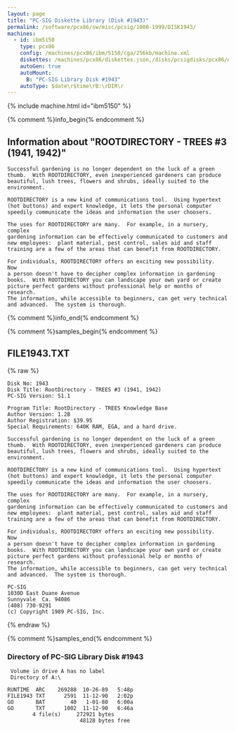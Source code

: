 ```yaml
---
layout: page
title: "PC-SIG Diskette Library (Disk #1943)"
permalink: /software/pcx86/sw/misc/pcsig/1000-1999/DISK1943/
machines:
  - id: ibm5150
    type: pcx86
    config: /machines/pcx86/ibm/5150/cga/256kb/machine.xml
    diskettes: /machines/pcx86/diskettes.json,/disks/pcsigdisks/pcx86/diskettes.json
    autoGen: true
    autoMount:
      B: "PC-SIG Library Disk #1943"
    autoType: $date\r$time\rB:\rDIR\r
---
```


{% include machine.html id="ibm5150" %}

{% comment %}info_begin{% endcomment %}

## Information about "ROOTDIRECTORY - TREES #3 (1941, 1942)"

    Successful gardening is no longer dependent on the luck of a green
    thumb.  With ROOTDIRECTORY, even inexperienced gardeners can produce
    beautiful, lush trees, flowers and shrubs, ideally suited to the
    environment.
    
    ROOTDIRECTORY is a new kind of communications tool.  Using hypertext
    (hot buttons) and expert knowledge, it lets the personal computer
    speedily communicate the ideas and information the user choosers.
    
    The uses for ROOTDIRECTORY are many.  For example, in a nursery, complex
    gardening information can be effectively communicated to customers and
    new employees:  plant material, pest control, sales aid and staff
    training are a few of the areas that can benefit from ROOTDIRECTORY.
    
    For individuals, ROOTDIRECTORY offers an exciting new possibility.  Now
    a person doesn't have to decipher complex information in gardening
    books.  With ROOTDIRECTORY you can landscape your own yard or create
    picture perfect gardens without professional help or months of research.
    The information, while accessible to beginners, can get very technical
    and advanced.  The system is thorough.
{% comment %}info_end{% endcomment %}

{% comment %}samples_begin{% endcomment %}

## FILE1943.TXT

{% raw %}
```
Disk No: 1943                                                           
Disk Title: RootDirectory - TREES #3 (1941, 1942)                       
PC-SIG Version: S1.1                                                    
                                                                        
Program Title: RootDirectory - TREES Knowledge Base                     
Author Version: 1.2B                                                    
Author Registration: $39.95                                             
Special Requirements: 640K RAM, EGA, and a hard drive.                  
                                                                        
Successful gardening is no longer dependent on the luck of a green      
thumb.  With ROOTDIRECTORY, even inexperienced gardeners can produce    
beautiful, lush trees, flowers and shrubs, ideally suited to the        
environment.                                                            
                                                                        
ROOTDIRECTORY is a new kind of communications tool.  Using hypertext    
(hot buttons) and expert knowledge, it lets the personal computer       
speedily communicate the ideas and information the user choosers.       
                                                                        
The uses for ROOTDIRECTORY are many.  For example, in a nursery, complex
gardening information can be effectively communicated to customers and  
new employees:  plant material, pest control, sales aid and staff       
training are a few of the areas that can benefit from ROOTDIRECTORY.    
                                                                        
For individuals, ROOTDIRECTORY offers an exciting new possibility.  Now 
a person doesn't have to decipher complex information in gardening      
books.  With ROOTDIRECTORY you can landscape your own yard or create    
picture perfect gardens without professional help or months of research.
The information, while accessible to beginners, can get very technical  
and advanced.  The system is thorough.                                  
                                                                        
PC-SIG                                                                  
1030D East Duane Avenue                                                 
Sunnyvale  Ca. 94086                                                    
(408) 730-9291                                                          
(c) Copyright 1989 PC-SIG, Inc.                                         
```
{% endraw %}

{% comment %}samples_end{% endcomment %}

### Directory of PC-SIG Library Disk #1943

     Volume in drive A has no label
     Directory of A:\

    RUNTIME  ARC    269288  10-26-89   5:48p
    FILE1943 TXT      2591  11-12-90   2:02p
    GO       BAT        40   1-01-80   6:00a
    GO       TXT      1002  11-12-90   6:46a
            4 file(s)     272921 bytes
                           48128 bytes free
